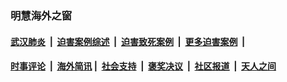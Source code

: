 
### 明慧海外之窗

####  [武汉肺炎](indexes/365.md?t=07171300) &nbsp;|&nbsp;  [迫害案例综述](indexes/328.md?t=07171300) &nbsp;|&nbsp; [迫害致死案例](indexes/277.md?t=07171300)  &nbsp;|&nbsp; [更多迫害案例](indexes/81.md?t=07171300)  &nbsp;|&nbsp; 
####  [时事评论](indexes/19.md?t=07171300) &nbsp;|&nbsp; [海外简讯](indexes/245.md?t=07171300)&nbsp;|&nbsp;  [社会支持](indexes/140.md?t=07171300) &nbsp;|&nbsp; [褒奖决议](indexes/282.md?t=07171300) &nbsp;|&nbsp; [社区报道](indexes/91.md?t=07171300)  &nbsp;|&nbsp; [天人之间](indexes/78.md?t=07171300) 

